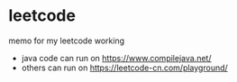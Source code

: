 # leetcode
memo for my leetcode working

- java code can run on https://www.compilejava.net/
- others can run on https://leetcode-cn.com/playground/
